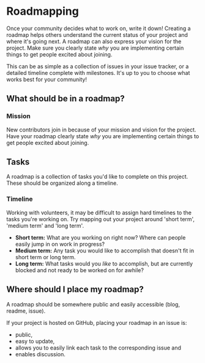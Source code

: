 # Roadmapping

Once your community decides what to work on, write it down! Creating a roadmap helps others understand the current status of your project and where it's going next. A roadmap can also express your vision for the project. Make sure you clearly state *why* you are implementing certain things to get people excited about joining.

This can be as simple as a collection of issues in your issue tracker, or a detailed timeline complete with milestones. It's up to you to choose what works best for your community!

## What should be in a roadmap?

### Mission
New contributors join in because of your mission and vision for the project. Have your roadmap clearly state *why* you are implementing certain things to get people excited about joining.

## Tasks
A roadmap is a collection of tasks you'd like to complete on this project. These should be organized along a timeline.

### Timeline
Working with volunteers, it may be difficult to assign hard timelines to the tasks you're working on. Try mapping out your project around 'short term', 'medium term' and 'long term'.

* **Short term:** What are you working on right now? Where can people easily jump in on work in progress?
* **Medium term:** Any task you would like to accomplish that doesn't fit in short term or long term.
* **Long term:** What tasks would you *like* to accomplish, but are currently blocked and not ready to be worked on for awhile?

## Where should I place my roadmap?

A roadmap should be somewhere public and easily accessible (blog, readme, issue).

If your project is hosted on GitHub, placing your roadmap in an issue is:

* public,
* easy to update,
* allows you to easily link each task to the corresponding issue and
* enables discussion.